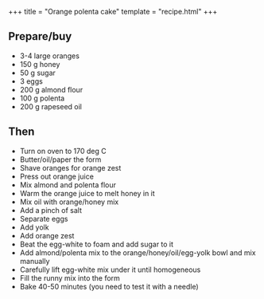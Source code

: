 +++
title = "Orange polenta cake"
template = "recipe.html"
+++

## Prepare/buy

- 3-4 large oranges
- 150 g honey
- 50 g sugar
- 3 eggs
- 200 g almond flour
- 100 g polenta
- 200 g rapeseed oil


## Then

- Turn on oven to 170 deg C
- Butter/oil/paper the form
- Shave oranges for orange zest
- Press out orange juice
- Mix almond and polenta flour
- Warm the orange juice to melt honey in it
- Mix oil with orange/honey mix
- Add a pinch of salt
- Separate eggs
- Add yolk
- Add orange zest
- Beat the egg-white to foam and add sugar to it
- Add almond/polenta mix to the orange/honey/oil/egg-yolk bowl and mix manually
- Carefully lift egg-white mix under it until homogeneous
- Fill the runny mix into the form
- Bake 40-50 minutes (you need to test it with a needle)
